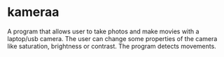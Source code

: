 # kameraa
A program that allows user to take photos and make movies with a laptop/usb camera. The user can change some properties of the camera like saturation, brightness or contrast. The program detects movements.
